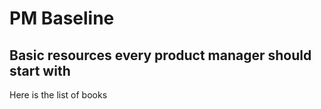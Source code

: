 # PM Baseline
## Basic resources every product manager should start with

Here is the list of books 
